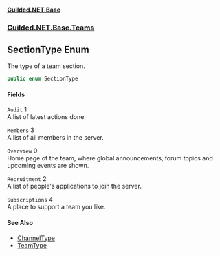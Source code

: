 #### [Guilded.NET.Base](Guilded_NET_Base.md 'Guilded.NET.Base')
### [Guilded.NET.Base.Teams](Guilded_NET_Base.md#Guilded_NET_Base_Teams 'Guilded.NET.Base.Teams')
## SectionType Enum
The type of a team section.  
```csharp
public enum SectionType

```
#### Fields
<a name='Guilded_NET_Base_Teams_SectionType_Audit'></a>
`Audit` 1  
A list of latest actions done.  
  
<a name='Guilded_NET_Base_Teams_SectionType_Members'></a>
`Members` 3  
A list of all members in the server.  
  
<a name='Guilded_NET_Base_Teams_SectionType_Overview'></a>
`Overview` 0  
Home page of the team, where global announcements, forum topics and upcoming events are shown.  
  
<a name='Guilded_NET_Base_Teams_SectionType_Recruitment'></a>
`Recruitment` 2  
A list of people's applications to join the server.  
  
<a name='Guilded_NET_Base_Teams_SectionType_Subscriptions'></a>
`Subscriptions` 4  
A place to support a team you like.  
  
#### See Also
- [ChannelType](ChannelType.md 'Guilded.NET.Base.Teams.ChannelType')
- [TeamType](TeamType.md 'Guilded.NET.Base.Teams.TeamType')
